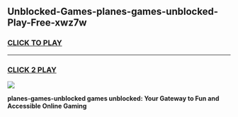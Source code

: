 
## Unblocked-Games-planes-games-unblocked-Play-Free-xwz7w
<h3>
<a href="https://premium76.site?title=planes-games-unblocked&ref=15A">CLICK TO PLAY</a></h3>
<hr>

<h3>
<a href="https://premium76.site?title=planes-games-unblocked&ref=15A">CLICK 2 PLAY</a>
  
</h3>

<a href="https://premium76.site?title=planes-games-unblocked&ref=15A"><img src="https://clearcache.store/games.png"></a>


**planes-games-unblocked games unblocked: Your Gateway to Fun and Accessible Online Gaming**
